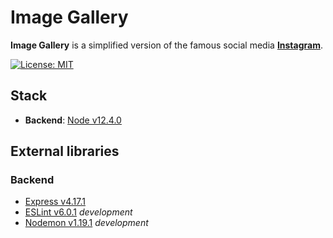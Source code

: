 # Image Gallery

**Image Gallery** is a simplified version of the famous social media **[Instagram](https://www.instagram.com/)**.

[![License: MIT](https://img.shields.io/badge/license-mit-success.svg)](https://opensource.org/licenses/MIT)

## Stack

- **Backend**: [Node v12.4.0](https://nodejs.org)

## External libraries

### Backend

- [Express v4.17.1](https://expressjs.com/)
- [ESLint v6.0.1](https://eslint.org/) *development*
- [Nodemon v1.19.1](https://nodemon.io/) *development*